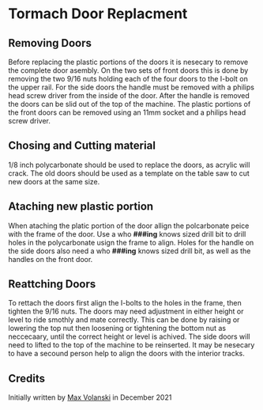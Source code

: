 # Tormach Door Replacment

## Removing Doors
Before replacing the plastic portions of the doors it is nesecary to remove the complete door asembly. On the two sets of front doors this is done by removing the two 9/16 nuts holding each of the four doors to the I-bolt on the upper rail. For the side doors the handle must be removed with a philips head screw driver from the inside of the door. After the handle is removed the doors can be slid out of the top of the machine. The plastic portions of the front doors can be removed using an 11mm socket and a philips head screw driver.

## Chosing and Cutting material
1/8 inch polycarbonate should be used to replace the doors, as acrylic will crack. The old doors should be used as a template on the table saw to cut new doors at the same size.

## Ataching new plastic portion
When ataching the platic portion of the door allign the polcarbonate peice with the frame of the door. Use a who **###ing** knows sized drill bit to drill holes in the polycarbonate usign the frame to align. Holes for the handle on the side doors also need a who **###ing** knows sized drill bit, as well as the handles on the front door.

## Reattching Doors
To rettach the doors first align the I-bolts to the holes in the frame, then tighten the 9/16 nuts. The doors may need adjustment in either height or level to ride smothly and mate correctly. This can be done by raising or lowering the top nut then loosening or tightening the bottom nut as neccecaary, until the correct height or level is achived. The side doors will need to lifted to the top of the machine to be reinserted. It may be nesecary to have a secound person help to align the doors with the interior tracks.

## Credits

Initially written by [Max Volanski](https://github.com/JJ48) in December 2021
